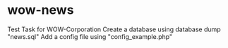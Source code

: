 # wow-news
Test Task for WOW-Corporation
Create a database using database dump "news.sql"
Add a config file using "config_example.php"
